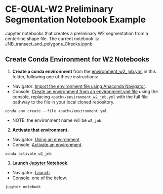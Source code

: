 CE-QUAL-W2 Preliminary Segmentation Notebook Example
====

Jupyter notebooks that creates a preliminary W2 segmentation from a centerline shape file.
The current notebook is: JNB_transect_and_polygons_Checks.ipynb


## Create Conda Environment for W2 Notebooks

1. **Create a conda environment** from the [environment_w2_jnb.yml](CEQUALW2geomTools/environment_w2_jnb.yml) in this folder, following one of these instructions:
  - Navigator: [Import the environment file using Anaconda Navigator](https://docs.anaconda.com/anaconda/navigator/tutorials/manage-environments/#importing-an-environment).
  - Console: [Create an environment from an environment.yml file](https://docs.conda.io/projects/conda/en/latest/user-guide/tasks/manage-environments.html?highlight=environment.yml#creating-an-environment-from-an-environment-yml-file) using the console, replacing `<path>/environment_w2_jnb.yml` with the full file pathway to the file in your local cloned repository.
  ```console
  conda env create --file <path>/environment.yml
  ```
  - NOTE: the environment name will be `w2_jnb`
2. **Activate that environment.**
  - Navigator: [Using an environment](https://docs.anaconda.com/anaconda/navigator/tutorials/manage-environments/).
  - Console: [Activate an environment](https://docs.conda.io/projects/conda/en/latest/user-guide/tasks/manage-environments.html?#activating-an-environment).
  ```console
  conda activate w2_jnb
  ```
3. **Launch [Jupyter Notebook](https://jupyter.readthedocs.io/en/latest/)**.
  - Navigator: [Launch](https://docs.anaconda.com/anaconda/navigator/)
  - Console: one of the below.
  ```console
  jupyter notebook
  ```
